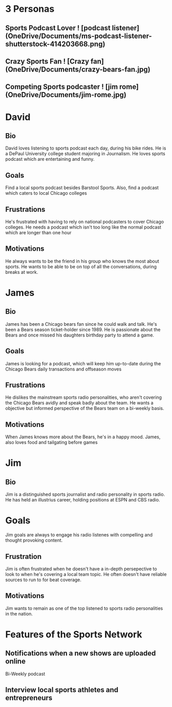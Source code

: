 # 3 Personas
## Sports Podcast Lover ! [podcast listener] (OneDrive/Documents/ms-podcast-listener-shutterstock-414203668.png)
## Crazy Sports Fan ! [Crazy fan] (OneDrive/Documents/crazy-bears-fan.jpg)
## Competing Sports podcaster ! [jim rome] (OneDrive/Documents/jim-rome.jpg)
# David 
## Bio 
David loves listening to sports podcast each day, during his bike rides. He is a DePaul University college student majoring in Journalism. He loves sports podcast which are entertaining and funny.
## Goals 
Find a local sports podcast besides Barstool Sports. Also, find a podcast which caters to local Chicago colleges 
## Frustrations
He's frustrated with having to rely on national podcasters to cover Chicago colleges. He needs a podcast which isn't too long like the normal podcast which are longer than one hour
## Motivations
He always wants to be the friend in his group who knows the most about sports. He wants to be able to be on top of all the conversations, during breaks at work.
# James 
## Bio
James has been a Chicago bears fan since he could walk and talk. He's been a Bears season ticket-holder since 1989. He is passionate about the Bears and once missed his daughters birthday party to attend a game.
## Goals
James is looking for a podcast, which will keep him up-to-date during the Chicago Bears daily transactions and offseason moves
## Frustrations 
He dislikes the mainstream sports radio personalities, who aren't covering the Chicago Bears avidly and speak badly about the team. He wants a objective but informed perspective of the Bears team on a bi-weekly basis.
## Motivations
When James knows more about the Bears, he's in a happy mood. James, also loves food and tailgating before games 
# Jim 
## Bio
Jim is a distinguished sports journalist and radio personality in sports radio. He has held an illustrius career, holding positions at ESPN and CBS radio.
# Goals
Jim goals are always to engage his radio listenes with compelling and thought provoking content.
## Frustration
Jim is often frustrated when he doesn't have a in-depth persepective to look to when he's covering a local team topic. He often doesn't have reliable sources to run to for beat coverage. 
## Motivations
Jim wants to remain as one of the top listened to sports radio personalities in the nation. 
# Features of the Sports Network
## Notifications when a new shows are uploaded online
Bi-Weekly podcast
## Interview local sports athletes and entrepreneurs
